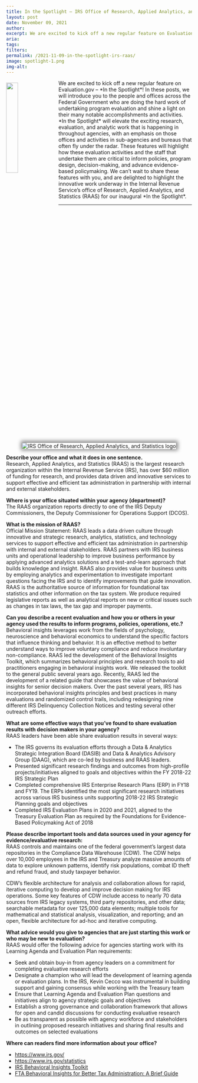 ```yaml
---
title: In the Spotlight – IRS Office of Research, Applied Analytics, and Statistics
layout: post
date: November 09, 2021
author: 
excerpt: We are excited to kick off a new regular feature on Evaluation.gov – In the Spotlight! In these posts, we will introduce you to the people and offices across the Federal Government who are doing the hard work of undertaking program evaluation...
aria: 
tags: 
filters: 
permalink: /2021-11-09-in-the-spotlight-irs-raas/
image: spotlight-1.png
img-alt: 
---
```


<img src="{{site.baseurl}}/assets/images/blog/spotlight-1.png" alt="" style="float:left; width:25%; height:auto; margin-right:1rem; margin-top:0.4rem">
We are excited to kick off a new regular feature on Evaluation.gov – *In the Spotlight*! In these posts, we will introduce you to the people and offices across the Federal Government who are doing the hard work of undertaking program evaluation and shine a light on their many notable accomplishments and activities. *In the Spotlight* will elevate the exciting research, evaluation, and analytic work that is happening in throughout agencies, with an emphasis on those offices and activities in sub-agencies and bureaus that often fly under the radar. These features will highlight how these evaluation activities and the staff that undertake them are critical to inform policies, program design, decision-making, and advance evidence-based policymaking. We can’t wait to share these features with you, and are delighted to highlight the innovative work underway in the Internal Revenue Service’s office of Research, Applied Analytics, and Statistics (RAAS) for our inaugural *In the Spotlight*.

<hr class="hr-spt margin-top-4 margin-bottom-5">
<center><img src="{{site.baseurl}}/assets/images/blog/RAAS_Branding_Master_301C_RAAS.png" alt="IRS Office of Research, Applied Analytics, and Statistics logo" class="spt-agny" style="box-shadow: 1px -1px 11px 4px rgb(0 0 0 / 47%);"></center>

<strong>Describe your office and what it does in one sentence.</strong><br/>
Research, Applied Analytics, and Statistics (RAAS) is the largest research organization within the Internal Revenue Service (IRS), has over $60 million of funding for research, and provides data driven and innovative services to support effective and efficient tax administration in partnership with internal and external stakeholders. 

<strong>Where is your office situated within your agency (department)?</strong><br/>
The RAAS organization reports directly to one of the IRS Deputy Commissioners, the Deputy Commissioner for Operations Support (DCOS).

<strong>What is the mission of RAAS?</strong><br/>
Official Mission Statement:  RAAS leads a data driven culture through innovative and strategic research, analytics, statistics, and technology services to support effective and efficient tax administration in partnership with internal and external stakeholders.
RAAS partners with IRS business units and operational leadership to improve business performance by applying advanced analytics solutions and a test-and-learn approach that builds knowledge and insight. RAAS also provides value for business units by employing analytics and experimentation to investigate important questions facing the IRS and to identify improvements that guide innovation. <br/>
RAAS is the authoritative source of information for foundational tax statistics and other information on the tax system. We produce required legislative reports as well as analytical reports on new or critical issues such as changes in tax laws, the tax gap and improper payments.

<strong>Can you describe a recent evaluation and how you or others in your agency used the results to inform programs, policies, operations, etc.?</strong><br/>
Behavioral insights leverages work from the fields of psychology, neuroscience and behavioral economics to understand the specific factors that influence thinking and behavior. It is an effective method to better understand ways to improve voluntary compliance and reduce involuntary non-compliance. RAAS led the development of the Behavioral Insights Toolkit, which summarizes behavioral principles and research tools to aid practitioners engaging in behavioral insights work. We released the toolkit to the general public several years ago.  Recently, RAAS led the development of a related guide that showcases the value of behavioral insights for senior decision makers. Over the past several years, IRS has incorporated behavioral insights principles and best practices in many evaluations and randomized control trails, including redesigning nine different IRS Delinquency Collection Notices and testing several other outreach efforts.

<strong>What are some effective ways that you’ve found to share evaluation results with decision makers in your agency?</strong><br/> 
RAAS leaders have been able share evaluation results in several ways:
 * The IRS governs its evaluation efforts through a Data & Analytics Strategic Integration Board (DASIB) and Data & Analytics Advisory Group (DAAG), which are co-led by business and RAAS leaders.
 * Presented significant research findings and outcomes from high-profile projects/initiatives aligned to goals and objectives within the FY 2018-22 IRS Strategic Plan 
 * Completed comprehensive IRS Enterprise Research Plans (ERP) in FY18 and FY19. The ERPs identified the most significant research initiatives across various IRS business units supporting 2018-22 IRS Strategic Planning goals and objectives
 * Completed IRS Evaluation Plans in 2020 and 2021, aligned to the Treasury Evaluation Plan as required by the Foundations for Evidence-Based Policymaking Act of 2018

<strong>Please describe important tools and data sources used in your agency for evidence/evaluative research:</strong><br/> 
RAAS controls and maintains one of the federal government’s largest data repositories in the Compliance Data Warehouse (CDW). The CDW helps over 10,000 employees in the IRS and Treasury analyze massive amounts of data to explore unknown patterns, identify risk populations, combat ID theft and refund fraud, and study taxpayer behavior.  

CDW’s flexible architecture for analysis and collaboration allows for rapid, iterative computing to develop and improve decision making for IRS operations. Some key features of CDW include access to nearly 70 data sources from IRS legacy systems, third party repositories, and other data; searchable metadata for over 125,000 data elements; multiple tools for mathematical and statistical analysis, visualization, and reporting; and an open, flexible architecture for ad-hoc and iterative computing.

<strong>What advice would you give to agencies that are just starting this work or who may be new to evaluation?</strong><br/> 
RAAS would offer the following advice for agencies starting work with its Learning Agenda and Evaluation Plan requirements:
 * Seek and obtain buy-in from agency leaders on a commitment for completing evaluative research efforts
 * Designate a champion who will lead the development of learning agenda or evaluation plans.  In the IRS, Kevin Cecco was instrumental in building support and gaining consensus while working with the Treasury team 
 * Ensure that Learning Agenda and Evaluation Plan questions and initiatives align to agency strategic goals and objectives
 * Establish a strong governance and collaboration framework that allows for open and candid discussions for conducting evaluative research
 * Be as transparent as possible with agency workforce and stakeholders in outlining proposed research initiatives and sharing final results and outcomes on selected evaluations

<strong>Where can readers find more information about your office?</strong><br/>
 * <a href="https://www.irs.gov/" target="_blank" title="(opens new Window)" aria-label="Internal Revenue Service (IRS) link">https://www.irs.gov/</a>
 * <a href="https://www.irs.gov/statistics" target="_blank" title="(opens new Window)" aria-label="Internal Revenue Service (IRS) Statistics link">https://www.irs.gov/statistics</a>
 * <a href="https://www.irs.gov/pub/irs-soi/17rpirsbehavioralinsights.pdf" target="_blank" title="(opens new Window)" aria-label="IRS Behavioral Insights Toolkit link">IRS Behavioral Insights Toolkit</a>
 * <a href="https://www.oecd.org/tax/forum-on-tax-administration/publications-and-products/behavioural-insights-for-better-tax-administration-a-brief-guide.pdf" target="_blank" title="(opens new Window)" aria-label="FTA Behavioral Insights for Better Tax Administration: A Brief Guide">FTA Behavioral Insights for Better Tax Administration: A Brief Guide</a>












